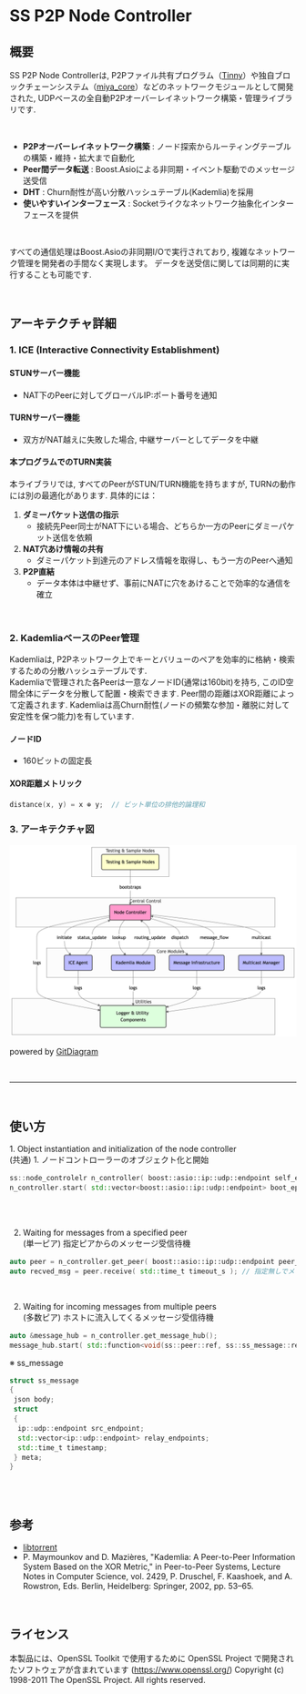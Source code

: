 # SS P2P Node Controller

## 概要
SS P2P Node Controllerは, P2Pファイル共有プログラム（[Tinny](https://github.com/y6-maenaka/Tinny)）や独自ブロックチェーンシステム（[miya_core](https://github.com/y6-maenaka/miya_core)）などのネットワークモジュールとして開発された, UDPベースの全自動P2Pオーバーレイネットワーク構築・管理ライブラリです.


<br>

- **P2Pオーバーレイネットワーク構築** : ノード探索からルーティングテーブルの構築・維持・拡大まで自動化
- **Peer間データ転送** : Boost.Asioによる非同期・イベント駆動でのメッセージ送受信
- **DHT** : Churn耐性が高い分散ハッシュテーブル(Kademlia)を採用
- **使いやすいインターフェース** : Socketライクなネットワーク抽象化インターフェースを提供

<br>

すべての通信処理はBoost.Asioの非同期I/Oで実行されており, 複雑なネットワーク管理を開発者の手間なく実現します。
データを送受信に関しては同期的に実行することも可能です.

<br>

## アーキテクチャ詳細

### 1. ICE (Interactive Connectivity Establishment)

#### STUNサーバー機能

- NAT下のPeerに対してグローバルIP:ポート番号を通知

#### TURNサーバー機能

- 双方がNAT越えに失敗した場合, 中継サーバーとしてデータを中継

#### 本プログラムでのTURN実装

本ライブラリでは, すべてのPeerがSTUN/TURN機能を持ちますが, TURNの動作には別の最適化があります. 具体的には：

1. **ダミーパケット送信の指示**
   - 接続先Peer同士がNAT下にいる場合、どちらか一方のPeerにダミーパケット送信を依頼
2. **NAT穴あけ情報の共有**
   - ダミーパケット到達元のアドレス情報を取得し、もう一方のPeerへ通知
3. **P2P直結**
   - データ本体は中継せず、事前にNATに穴をあけることで効率的な通信を確立

<br>

### 2. KademliaベースのPeer管理
Kademliaは, P2Pネットワーク上でキーとバリューのペアを効率的に格納・検索するための分散ハッシュテーブルです.<br>
Kademliaで管理された各Peerは一意なノードID(通常は160bit)を持ち, このID空間全体にデータを分散して配置・検索できます. Peer間の距離はXOR距離によって定義されます.
Kademliaは高Churn耐性(ノードの頻繁な参加・離脱に対して安定性を保つ能力)を有しています.

#### ノードID

- 160ビットの固定長

#### XOR距離メトリック

```cpp
distance(x, y) = x ⊕ y;  // ビット単位の排他的論理和
```

### 3. アーキテクチャ図
<a href="https://gitdiagram.com/y6-maenaka/ss_p2p_node_controller"><img src="https://github.com/y6-maenaka/ss_p2p_node_controller/blob/main/images/diagram.png"></a>
<p>powered by <a href="https://gitdiagram.com/">GitDiagram</a></p>


<br><hr><br>

<h2>使い方</h2>
1. Object instantiation and initialization of the node controller <br>
(共通) 1. ノードコントローラーのオブジェクト化と開始

```cpp
ss::node_controlelr n_controller( boost::asio::ip::udp::endpoint self_endpoint, std::shared_ptr<boost::asio::io_context> io_context );
n_controller.start( std::vector<boost::asio::ip::udp::endpoint> boot_eps ); // 既知のノードをブートノードとして幾つか(>0)与える
```

<br><br>

2. Waiting for messages from a specified peer <br>
(単一ピア) 指定ピアからのメッセージ受信待機
```cpp
auto peer = n_controller.get_peer( boost::asio::ip::udp::endpoint peer_udp_endpoint );
auto recved_msg = peer.receive( std::time_t timeout_s ); // 指定無しでメッセージが到着するまでブロッキング
```

<br>

2. Waiting for incoming messages from multiple peers <br>
(多数ピア) ホストに流入してくるメッセージ受信待機
```cpp
auto &message_hub = n_controller.get_message_hub();
message_hub.start( std::function<void(ss::peer::ref, ss::ss_message::ref)> receive_handler );
```

※ ss_message
```cpp
struct ss_message
{
 json body;
 struct
 {
  ip::udp::endpoint src_endpoint;
  std::vector<ip::udp::endpoint> relay_endpoints;
  std::time_t timestamp;
 } meta;
}
```

<br><br>


## 参考

<ul>
<li><a href="https://github.com/arvidn/libtorrent">libtorrent</a> <br></li>
<li>P. Maymounkov and D. Mazières, "Kademlia: A Peer-to-Peer Information System Based on the XOR Metric," in Peer-to-Peer Systems, Lecture Notes in Computer Science, vol. 2429, P. Druschel, F. Kaashoek, and A. Rowstron, Eds. Berlin, Heidelberg: Springer, 2002, pp. 53–65.</li>
</ul>

<br>

## ライセンス
本製品には、OpenSSL Toolkit で使用するために OpenSSL Project で開発されたソフトウェアが含まれています (https://www.openssl.org/)
Copyright (c) 1998-2011 The OpenSSL Project. All rights reserved.


